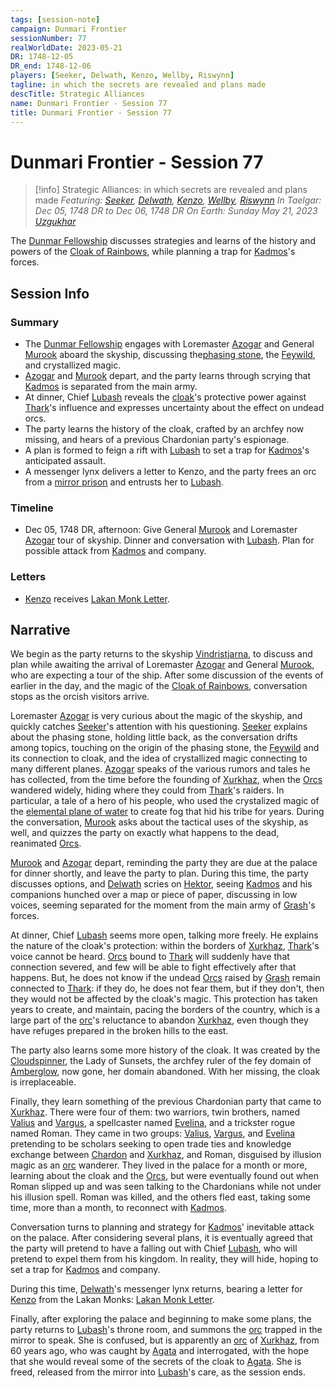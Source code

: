 ```yaml
---
tags: [session-note]
campaign: Dunmari Frontier
sessionNumber: 77
realWorldDate: 2023-05-21
DR: 1748-12-05
DR_end: 1748-12-06
players: [Seeker, Delwath, Kenzo, Wellby, Riswynn]
tagline: in which the secrets are revealed and plans made
descTitle: Strategic Alliances
name: Dunmari Frontier - Session 77
title: Dunmari Frontier - Session 77
---
```

# Dunmari Frontier - Session 77

>[!info] Strategic Alliances: in which secrets are revealed and plans made
> *Featuring: [Seeker](<../../../people/pcs/dunmar-fellowship/seeker.md>), [Delwath](<../../../people/pcs/dunmar-fellowship/delwath.md>), [Kenzo](<../../../people/pcs/dunmar-fellowship/kenzo.md>), [Wellby](<../../../people/pcs/dunmar-fellowship/wellby.md>), [Riswynn](<../../../people/pcs/dunmar-fellowship/riswynn.md>)*
> *In Taelgar: Dec 05, 1748 DR to Dec 06, 1748 DR*
> *On Earth: Sunday May 21, 2023*
> *[Uzgukhar](<../../../gazetteer/istaros-watershed/xurkhaz/uzgukhar.md>)*

The [Dunmar Fellowship](<../../../people/pcs/dunmar-fellowship/dunmar-fellowship.md>) discusses strategies and learns of the history and powers of the [Cloak of Rainbows](<../../../things/artifacts-of-power/cloak-of-rainbows.md>), while planning a trap for [Kadmos](<../../../people/chardonians/kadmos.md>)'s forces.

## Session Info

### Summary
- The [Dunmar Fellowship](<../../../people/pcs/dunmar-fellowship/dunmar-fellowship.md>) engages with Loremaster [Azogar](<../../../people/orcs/azogar.md>) and General [Murook](<../../../people/orcs/murook.md>) aboard the skyship, discussing the[phasing stone](<../../../things/magic-items/phasing-stones.md>), the [Feywild](<../../../cosmology/multiverse/echo-realms/feywild/feywild.md>), and crystallized magic.
- [Azogar](<../../../people/orcs/azogar.md>) and [Murook](<../../../people/orcs/murook.md>) depart, and the party learns through scrying that [Kadmos](<../../../people/chardonians/kadmos.md>) is separated from the main army.
- At dinner, Chief [Lubash](<../../../people/orcs/lubash.md>) reveals the [cloak](<../../../things/artifacts-of-power/cloak-of-rainbows.md>)'s protective power against [Thark](<../../../cosmology/gods/embodied-gods/thark.md>)'s influence and expresses uncertainty about the effect on undead orcs.
- The party learns the history of the cloak, crafted by an archfey now missing, and hears of a previous Chardonian party's espionage.
- A plan is formed to feign a rift with [Lubash](<../../../people/orcs/lubash.md>) to set a trap for [Kadmos](<../../../people/chardonians/kadmos.md>)'s anticipated assault.
- A messenger lynx delivers a letter to Kenzo, and the party frees an orc from a [mirror prison](<../treasure/treasure-from-agata/mirror-of-soul-trapping.md>) and entrusts her to [Lubash](<../../../people/orcs/lubash.md>).

### Timeline
- Dec 05, 1748 DR, afternoon: Give General [Murook](<../../../people/orcs/murook.md>) and Loremaster [Azogar](<../../../people/orcs/azogar.md>) tour of skyship. Dinner and conversation with [Lubash](<../../../people/orcs/lubash.md>). Plan for possible attack from [Kadmos](<../../../people/chardonians/kadmos.md>) and company. 
### Letters
- [Kenzo](<../../../people/pcs/dunmar-fellowship/kenzo.md>) receives [Lakan Monk Letter](<../letters-and-notes/lakan-monk-letter.md>).
## Narrative
We begin as the party returns to the skyship [Vindristjarna](<../../../things/ships/vindristjarna.md>), to discuss and plan while awaiting the arrival of Loremaster [Azogar](<../../../people/orcs/azogar.md>) and General [Murook](<../../../people/orcs/murook.md>), who are expecting a tour of the ship. After some discussion of the events of earlier in the day, and the magic of the [Cloak of Rainbows](<../../../things/artifacts-of-power/cloak-of-rainbows.md>), conversation stops as the orcish visitors arrive. 

Loremaster [Azogar](<../../../people/orcs/azogar.md>) is very curious about the magic of the skyship, and quickly catches [Seeker](<../../../people/pcs/dunmar-fellowship/seeker.md>)'s attention with his questioning. [Seeker](<../../../people/pcs/dunmar-fellowship/seeker.md>) explains about the phasing stone, holding little back, as the conversation drifts among topics, touching on the origin of the phasing stone, the [Feywild](<../../../cosmology/multiverse/echo-realms/feywild/feywild.md>) and its connection to cloak, and the idea of crystallized magic connecting to many different planes. [Azogar](<../../../people/orcs/azogar.md>) speaks of the various rumors and tales he has collected, from the time before the founding of [Xurkhaz](<../../../gazetteer/istaros-watershed/xurkhaz/xurkhaz.md>), when the [Orcs](<../../../species/children-of-the-embodied-gods/orcs/orcs.md>) wandered widely, hiding where they could from [Thark](<../../../cosmology/gods/embodied-gods/thark.md>)'s raiders. In particular, a tale of a hero of his people, who used the crystalized magic of the [elemental plane of water](<../../../cosmology/multiverse/energy-realms/elemental-realms/elemental-plane-of-water.md>) to create fog that hid his tribe for years. During the conversation, [Murook](<../../../people/orcs/murook.md>) asks about the tactical uses of the skyship, as well, and quizzes the party on exactly what happens to the dead, reanimated [Orcs](<../../../species/children-of-the-embodied-gods/orcs/orcs.md>). 

[Murook](<../../../people/orcs/murook.md>) and [Azogar](<../../../people/orcs/azogar.md>) depart, reminding the party they are due at the palace for dinner shortly, and leave the party to plan. During this time, the party discusses options, and [Delwath](<../../../people/pcs/dunmar-fellowship/delwath.md>) scries on [Hektor](<../../../people/chardonians/hektor.md>), seeing [Kadmos](<../../../people/chardonians/kadmos.md>) and his companions hunched over a map or piece of paper, discussing in low voices, seeming separated for the moment from the main army of [Grash](<../../../people/other-nonhumans/grash.md>)'s forces. 

At dinner, Chief [Lubash](<../../../people/orcs/lubash.md>) seems more open, talking more freely. He explains the nature of the cloak's protection: within the borders of [Xurkhaz](<../../../gazetteer/istaros-watershed/xurkhaz/xurkhaz.md>), [Thark](<../../../cosmology/gods/embodied-gods/thark.md>)'s voice cannot be heard. [Orcs](<../../../species/children-of-the-embodied-gods/orcs/orcs.md>) bound to [Thark](<../../../cosmology/gods/embodied-gods/thark.md>) will suddenly have that connection severed, and few will be able to fight effectively after that happens. But, he does not know if the undead [Orcs](<../../../species/children-of-the-embodied-gods/orcs/orcs.md>) raised by [Grash](<../../../people/other-nonhumans/grash.md>) remain connected to [Thark](<../../../cosmology/gods/embodied-gods/thark.md>): if they do, he does not fear them, but if they don't, then they would not be affected by the cloak's magic. This protection has taken years to create, and maintain, pacing the borders of the country, which is a large part of the [orc](<../../../species/children-of-the-embodied-gods/orcs/orcs.md>)'s reluctance to abandon [Xurkhaz](<../../../gazetteer/istaros-watershed/xurkhaz/xurkhaz.md>), even though they have refuges prepared in the broken hills to the east. 

The party also learns some more history of the cloak. It was created by the [Cloudspinner](<../../../people/extraplanar-powers/cloudspinner.md>), the Lady of Sunsets, the archfey ruler of the fey domain of [Amberglow](<../../../cosmology/multiverse/echo-realms/feywild/amberglow.md>), now gone, her domain abandoned. With her missing, the cloak is irreplaceable. 

Finally, they learn something of the previous Chardonian party that came to [Xurkhaz](<../../../gazetteer/istaros-watershed/xurkhaz/xurkhaz.md>). There were four of them: two warriors, twin brothers, named [Valius](<../../../people/chardonians/valius.md>) and [Vargus](<../../../people/chardonians/vargus.md>), a spellcaster named [Evelina](<../../../people/chardonians/evelina.md>), and a trickster rogue named Roman. They came in two groups: [Valius](<../../../people/chardonians/valius.md>), [Vargus](<../../../people/chardonians/vargus.md>), and [Evelina](<../../../people/chardonians/evelina.md>) pretending to be scholars seeking to open trade ties and knowledge exchange between [Chardon](<../../../gazetteer/west-coast/chardonian-empire/chardon/chardon.md>) and [Xurkhaz](<../../../gazetteer/istaros-watershed/xurkhaz/xurkhaz.md>), and Roman, disguised by illusion magic as an [orc](<../../../species/children-of-the-embodied-gods/orcs/orcs.md>) wanderer. They lived in the palace for a month or more, learning about the cloak and the [Orcs](<../../../species/children-of-the-embodied-gods/orcs/orcs.md>), but were eventually found out when Roman slipped up and was seen talking to the Chardonians while not under his illusion spell. Roman was killed, and the others fled east, taking some time, more than a month, to reconnect with [Kadmos](<../../../people/chardonians/kadmos.md>). 

Conversation turns to planning and strategy for [Kadmos](<../../../people/chardonians/kadmos.md>)' inevitable attack on the palace. After considering several plans, it is eventually agreed that the party will pretend to have a falling out with Chief [Lubash](<../../../people/orcs/lubash.md>), who will pretend to expel them from his kingdom. In reality, they will hide, hoping to set a trap for [Kadmos](<../../../people/chardonians/kadmos.md>) and company. 

During this time, [Delwath](<../../../people/pcs/dunmar-fellowship/delwath.md>)'s messenger lynx returns, bearing a letter for [Kenzo](<../../../people/pcs/dunmar-fellowship/kenzo.md>) from the Lakan Monks: [Lakan Monk Letter](<../letters-and-notes/lakan-monk-letter.md>).

Finally, after exploring the palace and beginning to make some plans, the party returns to [Lubash](<../../../people/orcs/lubash.md>)'s throne room, and summons the [orc](<../../../species/children-of-the-embodied-gods/orcs/orcs.md>) trapped in the mirror to speak. She is confused, but is apparently an [orc](<../../../species/children-of-the-embodied-gods/orcs/orcs.md>) of [Xurkhaz](<../../../gazetteer/istaros-watershed/xurkhaz/xurkhaz.md>), from 60 years ago, who was caught by [Agata](<../../../people/fey/agata.md>) and interrogated, with the hope that she would reveal some of the secrets of the cloak to [Agata](<../../../people/fey/agata.md>). She is freed, released from the mirror into [Lubash](<../../../people/orcs/lubash.md>)'s care, as the session ends. 
